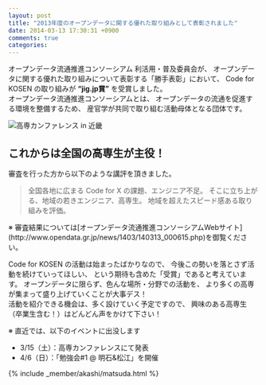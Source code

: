 ```yaml
---
layout: post
title: "2013年度のオープンデータに関する優れた取り組みとして表彰されました"
date: 2014-03-13 17:30:31 +0900
comments: true
categories: 
---
```


オープンデータ流通推進コンソーシアム 利活用・普及委員会が、
オープンデータに関する優れた取り組みについて表彰する「勝手表彰」において、
Code for KOSEN の取り組みが **“jig.jp賞”** を受賞しました。  
オープンデータ流通推進コンソーシアムとは、
オープンデータの流通を促進する環境を整備するため、
産官学が共同で取り組む活動母体となる団体です。

![高専カンファレンス in 近畿](/assets/images/blog/2014-03-13/opendata-katte-prize/eyecatch.jpg)


## これからは全国の高専生が主役！

審査を行った方から以下のような講評を頂きました。
<blockquote>
  全国各地に広まる Code for X の課題、エンジニア不足。
  そこに立ち上がる、地域の若きエンジニア、高専生。
  地域を超えたスピード感ある取り組みを評価。
</blockquote>
※ 審査結果については[オープンデータ流通推進コンソーシアムWebサイト](http://www.opendata.gr.jp/news/1403/140313_000615.php)を御覧ください。


Code for KOSEN の活動は始まったばかりなので、
今後この勢いを落とさず活動を続けていってほしい、
という期待も含めた「受賞」であると考えています。
オープンデータに限らず、色んな場所・分野での活動を、
より多くの高専が集まって盛り上げていくことが大事デス！  
活動を紹介できる機会は、多く設けていく予定ですので、
興味のある高専生（卒業生含む！）はどんどん声をかけて下さい！

※ 直近では、以下のイベントに出没します
<ul>
  <li>3/15（土）：高専カンファレンスにて発表</li>
  <li>4/6（日）：「勉強会#1 @ 明石&松江」を開催</li>
</ul>











{% include _member/akashi/matsuda.html %}
